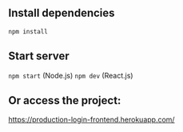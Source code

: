 ## Install dependencies
`npm install`

## Start server 
`npm start` (Node.js) `npm dev` (React.js)

## Or access the project:

https://production-login-frontend.herokuapp.com/
